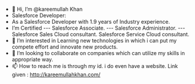 - 👋 Hi, I’m @kareemullah Khan
- Salesforce Developer:
- As a Salesforce Developer with 1.9 years of Industry experience.
- I’m Certified 
--- Salesforce Associate.
--- Salesforce Administrator.
--- Salesforce Sales Cloud consultant.
Salesforce Service Cloud consultant.
- 👀 I’m interested in Learning new technologies in which i can put my compete effort and innovate new products.
- 💞️ I’m looking to collaborate on companies which can utilize my skills in appropriate way.
- 📫 How to reach me is through my id. i do even have a website. Link given : http://kareemullahkhan.com/

<!---
kareemuallah khan /kareemkhan is a ✨ special ✨ repository because its `README.md` (this file) appears on your GitHub profile.
You can click the Preview link to take a look at your changes.
--->
